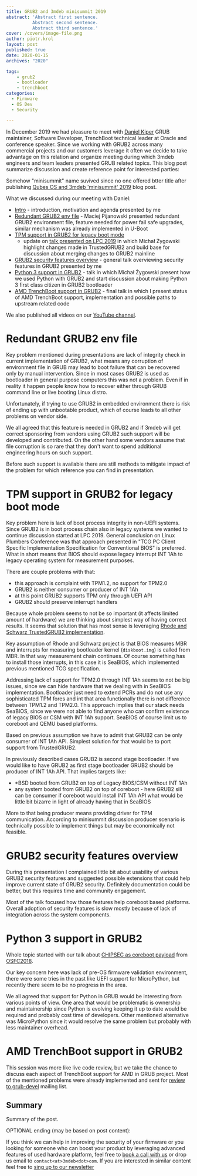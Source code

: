 ```yaml
---
title: GRUB2 and 3mdeb minisummit 2019
abstract: 'Abstract first sentence.
          Abstract second sentence.
          Abstract third sentence.'
cover: /covers/image-file.png
author: piotr.krol
layout: post
published: true
date: 2020-01-15
archives: "2020"

tags:
	- grub2
	- bootloader
	- trenchboot
categories:
  - Firmware
  - OS Dev
  - Security

---
```


In December 2019 we had pleasure to meet with [Daniel Kiper](https://www.linkedin.com/in/dkiper/)
GRUB maintainer, Software Developer, TrenchBoot technical leader at Oracle and
conference speaker. Since we working with GRUB2 across many commercial projects
and our customers leverage it often we decide to take advantage on this
relation and organize meeting during which 3mdeb engineers and team leaders
presented GRUB related topics. This blog post summarize discussion and create
reference point for interested parties:

Somehow "minisummit" name suvived since no one offered btter title after
publishing [Qubes OS and 3mdeb 'minisummit' 2019](https://blog.3mdeb.com/2019/2019-08-07-qubes-os-and-3mdeb-minisummit/)
blog post.

What we discussed during our meeting with Daniel:

* [Intro](https://cloud.3mdeb.com/index.php/s/Dk526gCtpjXRSDK) - introduction,
  motivation and agenda presented by me
* [Redundant GRUB2 env file](https://cloud.3mdeb.com/index.php/s/bBcbXNkHwLBPZLn) - Maciej
  Pijanowski presented redundant GRUB2 environment file,
  feature needed for power fail safe upgrades, similar mechanism was already
  implemented in U-Boot
* [TPM support in GRUB2 for legacy boot mode](https://cloud.3mdeb.com/index.php/s/gxg595WG35xSjjb)
  - update on [talk presented on LPC 2019](https://linuxplumbersconf.org/event/4/contributions/517/)
  in which Michał Żygowski highlight changes made in TrustedGRUB2 and build
  base for discussion about merging changes to GRUB2 mainline
* [GRUB2 security features overview](https://cloud.3mdeb.com/index.php/s/trSb3RnjfJWxkM3) - general talk
  overviewing security features in GRUB2 presented by me
* [Python 3 support in GRUB2](https://cloud.3mdeb.com/index.php/s/7KKJ5cQfGxPkYyi) - talk in which Michał Żygowski present how we
  used Python with GRUB2 and start discussion about making Python 3 first class
  citizen in GRUB2 bootloader
* [AMD TrenchBoot support in GRUB2](https://cloud.3mdeb.com/index.php/s/SjLdXJomaS6obYH) - final talk in
  which I present status of AMD TrenchBoot support, implementation and possible paths to
  upstream related code

We also published all videos on our [YouTube channel]().

# Redundant GRUB2 env file

Key problem mentioned during presentations are lack of integrity check in
current implementation of GRUB2, what means any corruption of environment file
in GRUB may lead to boot failure that can be recovered only by manual
intervention. Since in most cases GRUB2 is used as bootloader in general
purpose computers this was not a problem. Even if in reality it happen people
know how to recover either through GRUB command line or live booting Linux
distro.

Unfortunately, if trying to use GRUB2 in embedded environment there is risk of
ending up with unbootable product, which of course leads to all other problems
on vendor side.

We all agreed that this feature is needed in GRUB2 and if 3mdeb will get
correct sponsoring from vendors using GRUB2 such support will be developed and
contributed. On the other hand some vendors assume that file corruption is so
rare that they don't want to spend additional engineering hours on such
support.

Before such support is available there are still methods to mitigate impact of
the problem for which reference you can find in presentation.

# TPM support in GRUB2 for legacy boot mode

Key problem here is lack of boot process integrity in non-UEFI systems. Since
GRUB2 is in boot process chain also in legacy systems we wanted to continue
discussion started at LPC 2019. General conclusion on Linux Plumbers Conference
was that approach presented in "TCG PC Client Specific Implementation
Specification for Conventional BIOS" is preferred. What in short means that
BIOS should expose legacy interrupt INT 1Ah to legacy operating system for
measurement purposes.

There are couple problems with that:
* this approach is complaint with TPM1.2, no support for TPM2.0
* GRUB2 is neither consumer or producer of INT 1Ah
* at this point GRUB2 supports TPM only through UEFI API
* GRUB2 should preserve interrupt handlers

Because whole problem seems to not be so important (it affects limited amount
of hardware) we are thinking about simplest way of having correct results. It
seems that solution that has most sense is leveraging [Rhode and Schwarz TrustedGRUB2 implementation](https://github.com/Rohde-Schwarz/TrustedGRUB2).

Key assumption of Rhode and Schwarz project is that BIOS measures MBR and
interrupts for measuring bootloader kernel (`diskboot.img`) is called from MBR.
In that way measurement chain continues. Of course something has to install
those interrupts, in this case it is SeaBIOS, which implemented previous
mentioned TCG specification.

Addressing lack of support for TPM2.0 through INT 1Ah seems to not be big
issues, since we can hide hardware that we dealing with in SeaBIOS
implementation. Bootloader just need to extend PCRs and do not use any
sophisticated TPM fores and int that area functionally there is not difference
between TPM1.2 and TPM2.0. This approach implies that our stack needs SeaBIOS,
since we were not able to find anyone who can confirm existence of legacy BIOS
or CSM with INT 1Ah support. SeaBIOS of course limit us to coreboot and QEMU
based platforms.

Based on previous assumption we have to admit that GRUB2 can be only consumer
of INT 1Ah API. Simplest solution for that would be to port support from
TrustedGRUB2.

In previously described cases GRUB2 is second stage bootloader. If we would
like to have GRUB2 as first stage bootloader GRUB2 should be producer of INT
1Ah API. That implies targets like:
* \*BSD booted from GRUB2 on top of Legacy BIOS/CSM without INT 1Ah
* any system booted from GRUB2 on top of coreboot - here GRUB2 sill can be
  consumer if coreboot would install INT 1Ah API what would be little bit
  bizarre in light of already having that in SeaBIOS

More to that being producer means providing driver for TPM communication.
According to minisummit discussion producer scenario is technically possible to
implement things but may be economically not feasible.

# GRUB2 security features overview

During this presentation I complained little bit about usability of various
GRUB2 security features and suggested possible extensions that could help
improve current state of GRUB2 security. Definitely documentation could be
better, but this requires time and community engagement.

Most of the talk focused how those features help coreboot based platforms.
Overall adoption of security features is slow mostly because of lack of
integration across the system components.

# Python 3 support in GRUB2

Whole topic started with our talk about [CHIPSEC as coreboot payload](https://www.youtube.com/watch?v=P49uLPCXgjo)
from [OSFC2018](https://2018.osfc.io/).

Our key concern here was lack of pre-OS firmware validation environment, there
were some tries in the past like UEFI support for MicroPython, but recently
there seem to be no progress in the area.

We all agreed that support for Python in GRUB would be interesting from various
points of view. One area that would be problematic is ownership and
maintainership since Python is evolving keeping it up to date would be required
and probably cost time of developers. Other mentioned alternative was
MicroPython since it would resolve the same problem but probably with less
maintainer overhead.

# AMD TrenchBoot support in GRUB2

This session was more like live code review, but we take the chance to discuss
each aspect of TrenchBoot support for AMD in GRUB project. Most of the
mentioned problems were already implemented and sent for [review to grub-devel](https://www.mail-archive.com/grub-devel@gnu.org/msg29472.html)
mailing list.

## Summary

Summary of the post.

OPTIONAL ending (may be based on post content):

If you think we can help in improving the security of your firmware or you
looking for someone who can boost your product by leveraging advanced features
of used hardware platform, feel free to [book a call with us](https://calendly.com/3mdeb/consulting-remote-meeting)
or drop us email to `contact<at>3mdeb<dot>com`. If you are interested in similar
content feel free to [sing up to our newsletter](http://eepurl.com/gfoekD)
